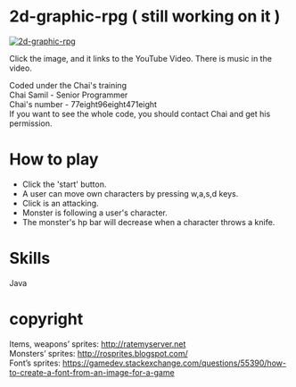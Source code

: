# 2d-graphic-rpg ( still working on it )
[![2d-graphic-rpg](https://img.youtube.com/vi/nyLiwokZ3MY/0.jpg)](https://www.youtube.com/watch?v=nyLiwokZ3MY)

Click the image, and it links to the YouTube Video. There is music in the video. <br />

Coded under the Chai's training<br />
Chai Samil - Senior Programmer<br />
Chai's number - 77eight96eight471eight<br />
If you want to see the whole code, you should contact Chai and get his permission.<br />

# How to play
* Click the 'start' button.
* A user can move own characters by pressing w,a,s,d keys.
* Click is an attacking.
* Monster is following a user's character.
* The monster's hp bar will decrease when a character throws a knife.

# Skills
Java

# copyright
Items, weapons’ sprites:
http://ratemyserver.net<br />
Monsters’ sprites:
http://rosprites.blogspot.com/<br />
Font’s sprites:
https://gamedev.stackexchange.com/questions/55390/how-to-create-a-font-from-an-image-for-a-game<br />
